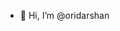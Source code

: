 - 👋 Hi, I’m @oridarshan

<!---
oridarshan/oridarshan is a ✨ special ✨ repository because its `README.md` (this file) appears on your GitHub profile.
You can click the Preview link to take a look at your changes.
--->
